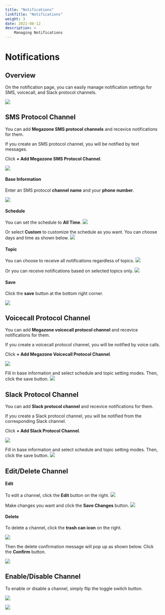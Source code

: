 ```yaml
---
title: "Notifications"
linkTitle: "Notifications"
weight: 3
date: 2021-08-12
description: >
    Managing Notifications
---
```


# Notifications

## Overview

On the notification page, you can easily manage notification settings for SMS, voicecall, and Slack protocol channels.

![](/ko/docs/guides/my_account/notifications_img/notifications_img_01.png)

## SMS Protocol Channel

You can add **Megazone SMS protocol channels** and recevice notifications for them.

If you create an SMS protocol channel, you will be notified by text messages.

Click **+ Add Megazone SMS Protocol Channel**.

![](/ko/docs/guides/my_account/notifications_img/notifications_img_02.png)

#### Base Information
Enter an SMS protocol **channel name** and your **phone number**.

![](/ko/docs/guides/my_account/notifications_img/notifications_img_03.png)

#### Schedule
You can set the schedule to **All Time**.
![](/ko/docs/guides/my_account/notifications_img/notifications_img_04.png)

Or select **Custom** to customize the schedule as you want. You can choose days and time as shown below. 
![](/ko/docs/guides/my_account/notifications_img/notifications_img_05.png)


#### Topic 
You can choose to receive all notifications regardless of topics.
![](/ko/docs/guides/my_account/notifications_img/notifications_img_06.png)

Or you can receive notifications based on selected topics only.
![](/ko/docs/guides/my_account/notifications_img/notifications_img_07.png)

#### Save
Click the **save** button at the bottom right corner.

![](/ko/docs/guides/my_account/notifications_img/notifications_img_08.png)

## Voicecall Protocol Channel

You can add **Megazone voicecall protocol channel** and recevice notifications for them.

If you create a voicecall protocol channel, you will be notified by voice calls.

Click **+ Add Megazone Voicecall Protocol Channel**.

![](/ko/docs/guides/my_account/notifications_img/notifications_img_09.png)

Fill in base information and select schedule and topic setting modes. Then, click the save button.
![](/ko/docs/guides/my_account/notifications_img/notifications_img_10.png)

## Slack Protocol Channel

You can add **Slack protocol channel** and recevice notifications for them.

If you create a Slack protocol channel, you will be notified from the corresponding Slack channel.

Click **+ Add Slack Protocol Channel**.

![](/ko/docs/guides/my_account/notifications_img/notifications_img_11.png)

Fill in base information and select schedule and topic setting modes. Then, click the save button.
![](/ko/docs/guides/my_account/notifications_img/notifications_img_12.png)

## Edit/Delete Channel

#### Edit

To edit a channel, click the **Edit** button on the right. 
![](/ko/docs/guides/my_account/notifications_img/notifications_img_13.png)

Make changes you want and click the **Save Changes** button.
![](/ko/docs/guides/my_account/notifications_img/notifications_img_14.png)

#### Delete

To delete a channel, click the **trash can icon** on the right.

![](/ko/docs/guides/my_account/notifications_img/notifications_img_15.png)

Then the delete confirmation message will pop up as shown below. Click the **Confirm** button.

![](/ko/docs/guides/my_account/notifications_img/notifications_img_16.png)

## Enable/Disable Channel

To enable or disable a channel, simply flip the toggle switch button.

![](/ko/docs/guides/my_account/notifications_img/notifications_img_17.png)

![](/ko/docs/guides/my_account/notifications_img/notifications_img_18.png)
